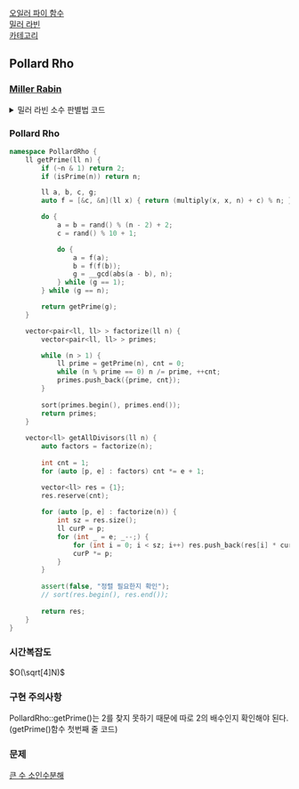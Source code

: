 [오일러 파이 함수](/수학/Phi%20Function.md)   
[밀러 라빈](/수학/MillerRabin.md)   
[카테고리](/README.md)   
## Pollard Rho
### [Miller Rabin](/수학/MillerRabin.md)
<details>
<summary>밀러 라빈 소수 판별법 코드</summary>

```cpp
inline ll multiply(ll a, ll b, ll mod) { return __int128(a) * b % mod; }

ll power(ll a, ll n, ll mod) { //a ^ n % mod
    ll res = 1;

    while (n) {
        if (n & 1) res = multiply(res, a, mod);
        a = multiply(a, a, mod);
        n >>= 1;
    }

    return res;
}

bool isPrime(ll n) { // 밀러-라빈, O(7 log^3(N) )
    if (n <= 1) return false;

    ll d = n - 1, r = 0;
    while (~d & 1) d >>= 1, ++r;

    auto check = [&](ll a) {
        ll remain = power(a, d, n);
        if (remain == 1 || remain == n - 1) return true;
        
        for (int i = 1; i < r; i++) {
            remain = multiply(remain, remain, n);
            if (remain == n - 1) return true;
        }

        return false;
    };

    vector<ll> nums = {2,325, 9375, 28178, 450775, 9780504, 1795265022};
    for (ll a : nums) if (a % n && !check(a)) return false;
    return true;
}
```
</details>

### Pollard Rho
```cpp
namespace PollardRho {
    ll getPrime(ll n) {
        if (~n & 1) return 2;
        if (isPrime(n)) return n;

        ll a, b, c, g;
        auto f = [&c, &n](ll x) { return (multiply(x, x, n) + c) % n; };

        do {
            a = b = rand() % (n - 2) + 2;
            c = rand() % 10 + 1;

            do {
                a = f(a);
                b = f(f(b));
                g = __gcd(abs(a - b), n);
            } while (g == 1);
        } while (g == n);

        return getPrime(g);
    }

    vector<pair<ll, ll> > factorize(ll n) {
        vector<pair<ll, ll> > primes;

        while (n > 1) {
            ll prime = getPrime(n), cnt = 0;
            while (n % prime == 0) n /= prime, ++cnt;
            primes.push_back({prime, cnt});
        }
        
        sort(primes.begin(), primes.end());
        return primes;
    }
    
    vector<ll> getAllDivisors(ll n) {
        auto factors = factorize(n);
        
        int cnt = 1;
        for (auto [p, e] : factors) cnt *= e + 1;

        vector<ll> res = {1};
        res.reserve(cnt);
        
        for (auto [p, e] : factorize(n)) {
            int sz = res.size();
            ll curP = p;
            for (int _ = e; _--;) {
                for (int i = 0; i < sz; i++) res.push_back(res[i] * curP);
                curP *= p;
            }
        }
        
        assert(false, "정렬 필요한지 확인");
        // sort(res.begin(), res.end());
        
        return res;
    }
}
```
### 시간복잡도 
$O(\sqrt[4]N)$   

### 구현 주의사항
PollardRho::getPrime()는 2를 찾지 못하기 때문에 따로 2의 배수인지 확인해야 된다. (getPrime()함수 첫번째 줄 코드)

### 문제
[큰 수 소인수분해](https://www.acmicpc.net/problem/4149)